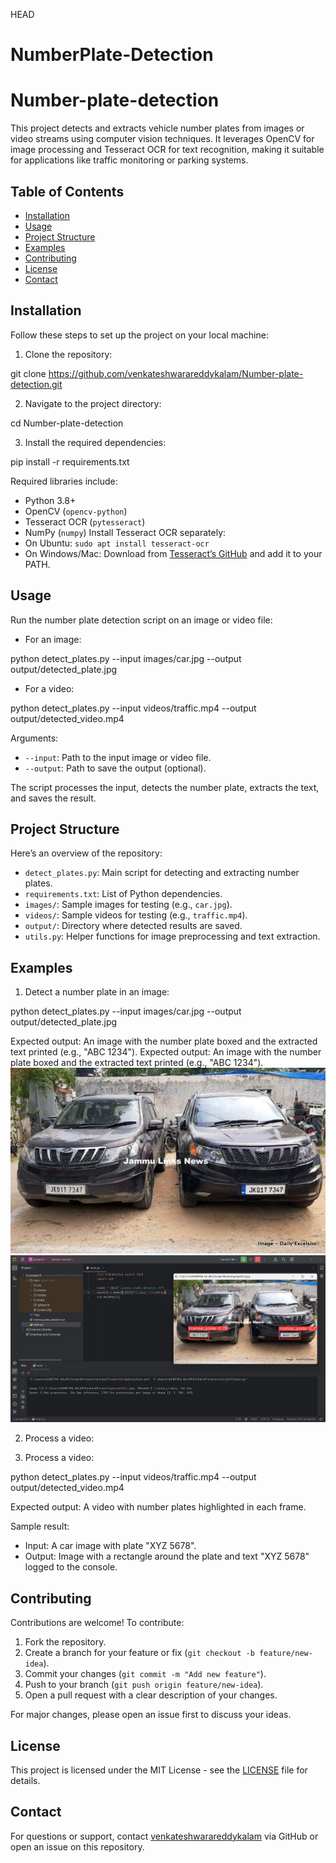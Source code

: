 HEAD
# NumberPlate-Detection

# Number-plate-detection

This project detects and extracts vehicle number plates from images or video streams using computer vision techniques. It leverages OpenCV for image processing and Tesseract OCR for text recognition, making it suitable for applications like traffic monitoring or parking systems.

## Table of Contents

- [Installation](#installation)
- [Usage](#usage)
- [Project Structure](#project-structure)
- [Examples](#examples)
- [Contributing](#contributing)
- [License](#license)
- [Contact](#contact)

## Installation

Follow these steps to set up the project on your local machine:

1. Clone the repository:

git clone https://github.com/venkateshwarareddykalam/Number-plate-detection.git

2. Navigate to the project directory:

cd Number-plate-detection

3. Install the required dependencies:

pip install -r requirements.txt

Required libraries include:
- Python 3.8+
- OpenCV (`opencv-python`)
- Tesseract OCR (`pytesseract`)
- NumPy (`numpy`)
Install Tesseract OCR separately:
- On Ubuntu: `sudo apt install tesseract-ocr`
- On Windows/Mac: Download from [Tesseract’s GitHub](https://github.com/tesseract-ocr/tesseract) and add it to your PATH.

## Usage

Run the number plate detection script on an image or video file:

- For an image:

python detect_plates.py --input images/car.jpg --output output/detected_plate.jpg

- For a video:

python detect_plates.py --input videos/traffic.mp4 --output output/detected_video.mp4


Arguments:
- `--input`: Path to the input image or video file.
- `--output`: Path to save the output (optional).

The script processes the input, detects the number plate, extracts the text, and saves the result.

## Project Structure

Here’s an overview of the repository:

- `detect_plates.py`: Main script for detecting and extracting number plates.
- `requirements.txt`: List of Python dependencies.
- `images/`: Sample images for testing (e.g., `car.jpg`).
- `videos/`: Sample videos for testing (e.g., `traffic.mp4`).
- `output/`: Directory where detected results are saved.
- `utils.py`: Helper functions for image preprocessing and text extraction.

## Examples

1. Detect a number plate in an image:

python detect_plates.py --input images/car.jpg --output output/detected_plate.jpg

Expected output: An image with the number plate boxed and the extracted text printed (e.g., "ABC 1234").
Expected output: An image with the number plate boxed and the extracted text printed (e.g., "ABC 1234").
![Input Image](1.jpg)
![Detected Plate](result.jpg)

2. Process a video:

2. Process a video:

python detect_plates.py --input videos/traffic.mp4 --output output/detected_video.mp4

Expected output: A video with number plates highlighted in each frame.

Sample result:
- Input: A car image with plate "XYZ 5678".
- Output: Image with a rectangle around the plate and text "XYZ 5678" logged to the console.

## Contributing

Contributions are welcome! To contribute:

1. Fork the repository.
2. Create a branch for your feature or fix (`git checkout -b feature/new-idea`).
3. Commit your changes (`git commit -m "Add new feature"`).
4. Push to your branch (`git push origin feature/new-idea`).
5. Open a pull request with a clear description of your changes.

For major changes, please open an issue first to discuss your ideas.

## License

This project is licensed under the MIT License - see the [LICENSE](LICENSE) file for details.

## Contact

For questions or support, contact [venkateshwarareddykalam](https://github.com/venkateshwarareddykalam) via GitHub or open an issue on this repository.


